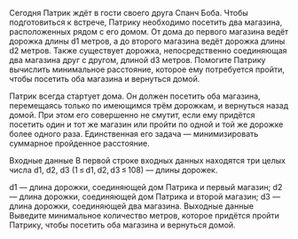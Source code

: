 Сегодня Патрик ждёт в гости своего друга Спанч Боба. Чтобы подготовиться к встрече, Патрику необходимо посетить два магазина, расположенных рядом с его домом. От дома до первого магазина ведёт дорожка длины d1 метров, а до второго магазина ведёт дорожка длины d2 метров. Также существует дорожка, непосредственно соединяющая два магазина друг с другом, длиной d3 метров. Помогите Патрику вычислить минимальное расстояние, которое ему потребуется пройти, чтобы посетить оба магазина и вернуться домой.


Патрик всегда стартует дома. Он должен посетить оба магазина, перемещаясь только по имеющимся трём дорожкам, и вернуться назад домой. При этом его совершенно не смутит, если ему придётся посетить один и тот же магазин или пройти по одной и той же дорожке более одного раза. Единственная его задача — минимизировать суммарное пройденное расстояние.

Входные данные
В первой строке входных данных находятся три целых числа d1, d2, d3 (1 ≤ d1, d2, d3 ≤ 108) — длины дорожек.

d1 — длина дорожки, соединяющей дом Патрика и первый магазин;
d2 — длина дорожки, соединяющей дом Патрика и второй магазин;
d3 — длина дорожки, соединяющей два магазина.
Выходные данные
Выведите минимальное количество метров, которое придётся пройти Патрику, чтобы посетить оба магазина и вернуться домой.